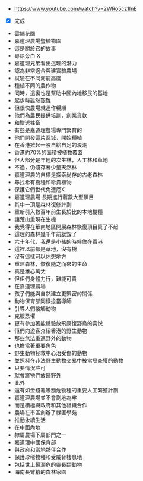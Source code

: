 - https://www.youtube.com/watch?v=2WRo5cz1InE
- [x] 完成
- 雲端花園
- 嘉道理農場暨植物園
- 這是關於它的故事
- 粵語旁白 X
- 嘉道理兄弟看出這理的潛力
- 認為非常適合與建實驗農場
- 試驗在不同海龍高度
- 種植不同的農作物
-  同時，這裏也是幫助中國內地移民的基地
- 起步時雖然艱難
- 但很快農場就運作暢順
- 他們為農民提供培訓，創業貨款
- 和贈送牲畜
- 有些是嘉道理農場專門緊育的
- 他們開發這片區城，開始種植
- 在香港掀起一股自給自足的浪潮
- 香港約70%的面積被植物覆蓋
- 但大部分是年輕的次生林，人工林和草地
- 不過，仍殘存著少量天然林
- 嘉道理農的自標是探索尚存的古老森林
- 尋找希有樹種和珍貴植物
- 保護它們世代免遭厄X
- 嘉道理農場 長期進行著數大型頂目
- 其中一頂是森林復修計劃
- 重新引入數百年前生長於比的本地樹種
- 讓荒山重現在生機
- 我覺得在華南地區開展森林恢復頂目真了不起
- 這理的森林幾千年前就毀了
- 六十年代，我還是小孩的時候住在香港
- 這裡以前都是草地，沒有樹
- 沒有這樣可以休憩地方
- 重建森林，恢復隨之而來的生命
- 真是雄心萬丈
- 但佢們身體力行，難能可貴
- 在嘉道理農場
- 孩子們能與自然建立更緊密的關係
- 動物保育部同樣擔當導師
- 引導人們接觸動物
- 克服恐懼
- 更有參加著能體驗放飛康復野鳥的喜悦
- 佢們向遊客介紹香港的野生動物
- 那些無法重返野外的動物
- 也擔當著重要角色
- 野生動物拯救中心治受傷的動物
- 並照料在非法野生動物交易中被當局查獲的動物
- 只要情況許可
- 就會將牠們放歸野外
- 此外
- 還有如金錢龜等瀕危物種的重要人工繁殖計劃
- 嘉道理農場並不會劃地為牢
- 而是積極與政府和其他組織合作
- 農場在市區創辦了綠匯學苑
- 推動永續生活
- 在中國內地
- 隸屬農場下屬部門之一
- 嘉道理中國保育部
- 與政府和當地夥伴合作
- 保護珍稀物種和受威脅棲息地
- 包括世上最瀕危的靈長類動物
- 海南長臂猿的森林家園
